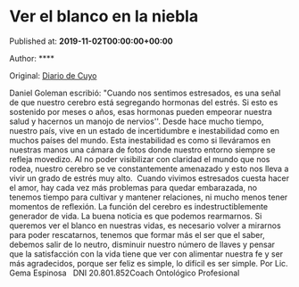 
# Ver el blanco en la niebla

Published at: **2019-11-02T00:00:00+00:00**

Author: ****

Original: [Diario de Cuyo](https://www.diariodecuyo.com.ar/cartasdellector/Ver-el-blanco-en-la-niebla-20191101-0070.html)

Daniel Goleman escribió: "Cuando nos sentimos estresados, es una señal de que nuestro cerebro está segregando hormonas del estrés. Si esto es sostenido por meses o años, esas hormonas pueden empeorar nuestra salud y hacernos un manojo de nervios''. Desde hace mucho tiempo, nuestro país, vive en un estado de incertidumbre e inestabilidad como en muchos países del mundo. Esta inestabilidad es como si lleváramos en nuestras manos una cámara de fotos donde nuestro entorno siempre se refleja movedizo. Al no poder visibilizar con claridad el mundo que nos rodea, nuestro cerebro se ve constantemente amenazado y esto nos lleva a vivir un grado de estrés muy alto. 
Cuando vivimos estresados cuesta hacer el amor, hay cada vez más problemas para quedar embarazada, no tenemos tiempo para cultivar y mantener relaciones, ni mucho menos tener momentos de reflexión. La función del cerebro es indestructiblemente generador de vida. La buena noticia es que podemos rearmarnos. Si queremos ver el blanco en nuestras vidas, es necesario volver a mirarnos para poder rescatarnos, tenemos que formar más el ser que el saber, debemos salir de lo neutro, disminuir nuestro número de llaves y pensar que la satisfacción con la vida tiene que ver con alimentar nuestra fe y ser más agradecidos, porque ser feliz es simple, lo difícil es ser simple.
Por Lic. Gema Espinosa   DNI 20.801.852Coach Ontológico Profesional
